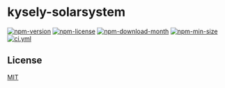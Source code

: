 <!----- BEGIN GHOST DOCS HEADER ----->

# kysely-solarsystem

<!----- BEGIN GHOST DOCS BADGES ----->

<a href="https://npmjs.com/package/kysely-solarsystem"><img src="https://img.shields.io/npm/v/kysely-solarsystem" alt="npm-version" /></a> <a href="https://npmjs.com/package/kysely-solarsystem"><img src="https://img.shields.io/npm/l/kysely-solarsystem" alt="npm-license" /></a> <a href="https://npmjs.com/package/kysely-solarsystem"><img src="https://img.shields.io/npm/dm/kysely-solarsystem" alt="npm-download-month" /></a> <a href="https://npmjs.com/package/kysely-solarsystem"><img src="https://img.shields.io/bundlephobia/min/kysely-solarsystem" alt="npm-min-size" /></a> <a href="https://github.com/jill64/kysely-solarsystem/actions/workflows/ci.yml"><img src="https://github.com/jill64/kysely-solarsystem/actions/workflows/ci.yml/badge.svg" alt="ci.yml" /></a>

<!----- END GHOST DOCS BADGES ----->

<!----- END GHOST DOCS HEADER ----->

<!----- BEGIN GHOST DOCS FOOTER ----->

## License

[MIT](LICENSE)

<!----- END GHOST DOCS FOOTER ----->
